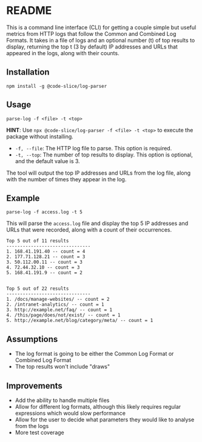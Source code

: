 # README

This is a command line interface (CLI) for getting a couple simple but useful metrics from HTTP logs that follow the Common and Combined Log Formats. It takes in a file of logs and an optional number (t) of top results to display, returning the top t (3 by default) IP addresses and URLs that appeared in the logs, along with their counts.

## Installation

`npm install -g @code-slice/log-parser`

## Usage

`parse-log -f <file> -t <top>`

**HINT**: Use `npx @code-slice/log-parser -f <file> -t <top>` to execute the package without installing.

- `-f, --file`: The HTTP log file to parse. This option is required.
- `-t, --top`: The number of top results to display. This option is optional, and the default value is 3.

The tool will output the top IP addresses and URLs from the log file, along with the number of times they appear in the log.

## Example

`parse-log -f access.log -t 5`


This will parse the `access.log` file and display the top 5 IP addresses and URLs that were recorded, along with a count of their occurrences.

````
Top 5 out of 11 results
-------------------------------
1. 168.41.191.40 -- count = 4
2. 177.71.128.21 -- count = 3
3. 50.112.00.11 -- count = 3
4. 72.44.32.10 -- count = 3
5. 168.41.191.9 -- count = 2


Top 5 out of 22 results
-------------------------------
1. /docs/manage-websites/ -- count = 2
2. /intranet-analytics/ -- count = 1
3. http://example.net/faq/ -- count = 1
4. /this/page/does/not/exist/ -- count = 1
5. http://example.net/blog/category/meta/ -- count = 1
````

## Assumptions
- The log format is going to be either the Common Log Format or Combined Log Format
- The top results won't include "draws"

## Improvements
- Add the ability to handle multiple files
- Allow for different log formats, although this likely requires regular expressions which would slow performance
- Allow for the user to decide what parameters they would like to analyse from the logs
- More test coverage
